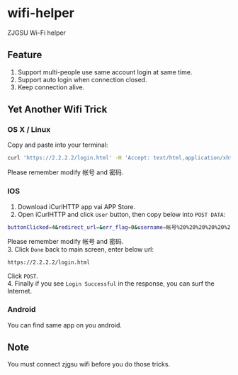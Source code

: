 # wifi-helper
ZJGSU Wi-Fi helper

## Feature

1. Support multi-people use same account login at same time.  
2. Support auto login when connection closed.  
3. Keep connection alive.

## Yet Another Wifi Trick

### OS X / Linux

Copy and paste into your terminal:  
```bash
curl 'https://2.2.2.2/login.html' -H 'Accept: text/html,application/xhtml+xml,application/xml;q=0.9,*/*;q=0.8' -H 'Accept-Encoding: gzip, deflate' -H 'Accept-Language: zh-CN,zh;q=0.8,en-US;q=0.5,en;q=0.3' -H 'Connection: keep-alive' -H 'Host: 2.2.2.2' -H 'User-Agent: Mozilla/5.0 (Macintosh; Intel Mac OS X 10.11; rv:41.0) Gecko/20100101 Firefox/41.0' -H 'Content-Type: application/x-www-form-urlencoded' --data 'buttonClicked=4&redirect_url=&err_flag=0&username=帐号%20%20%20%20%20%20%20%20%20%20%20&password=密码' -k
```

Please remember modify 帐号 and 密码.

### IOS

1. Download iCurlHTTP app vai APP Store.
2. Open iCurlHTTP and click `User` button, then copy below into `POST DATA`:  
```bash
buttonClicked=4&redirect_url=&err_flag=0&username=帐号%20%20%20%20%20%20%20%20%20%20%20&password=密码
```  
Please remember modify 帐号 and 密码.  
3. Click `Done` back to main screen, enter below url:  
```bash
https://2.2.2.2/login.html
```  
Click `POST`.  
4. Finally if you see `Login Successful` in the response, you can surf the Internet.

### Android

You can find same app on you android.

## Note

You must connect zjgsu wifi before you do those tricks.
